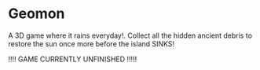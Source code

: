# Geomon

A 3D game where it rains everyday!. Collect all the hidden ancient debris to restore the sun once more before the island SINKS!

!!!! GAME CURRENTLY UNFINISHED !!!!!
